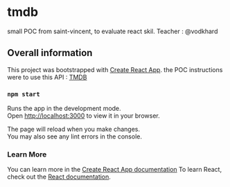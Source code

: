 # tmdb
small POC from saint-vincent, to evaluate react skil. Teacher : @vodkhard

## Overall information

This project was bootstrapped with [Create React App](https://github.com/facebook/create-react-app).
the POC instructions were to use this API : [TMDB](https://www.themoviedb.org/?language=fr)

### `npm start`

Runs the app in the development mode.\
Open [http://localhost:3000](http://localhost:3000) to view it in your browser.

The page will reload when you make changes.\
You may also see any lint errors in the console.

### Learn More

You can learn more in the [Create React App documentation](https://create-react-app.dev/docs/getting-started/)
To learn React, check out the [React documentation](https://react.dev/).
